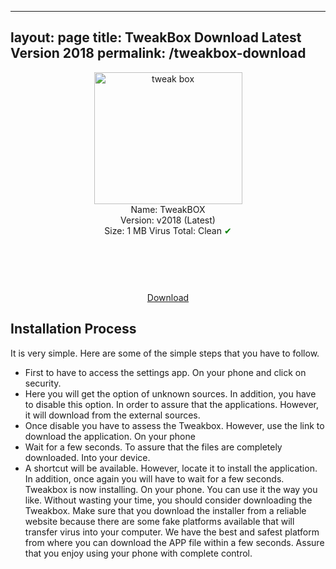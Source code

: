 
---
layout: page
title: TweakBox Download Latest Version 2018
permalink: /tweakbox-download
---

<script async src="//pagead2.googlesyndication.com/pagead/js/adsbygoogle.js"></script>
<!-- KingBaglanti -->
<ins class="adsbygoogle"
     style="display:block"
     data-ad-client="ca-pub-7942429830883405"
     data-ad-slot="4590880399"
     data-ad-format="link"></ins>
<script>
(adsbygoogle = window.adsbygoogle || []).push({});
</script>

<center>
<img src="https://tweakbox.plusapkz.com/tweakbox.png" width="237" height="211" alt="tweak box" title="tweakbox" /><br />
Name: TweakBOX<br />
Version: v2018 (Latest)<br />
Size: 1 MB
Virus Total: Clean <span style="color:green;">&#10004;</span><br>
<script async src="//pagead2.googlesyndication.com/pagead/js/adsbygoogle.js"></script>
<!-- Baglanti20090 -->
<ins class="adsbygoogle"
     style="display:inline-block;width:200px;height:90px"
     data-ad-client="ca-pub-7942429830883405"
     data-ad-slot="9116964791"></ins>
<script>
(adsbygoogle = window.adsbygoogle || []).push({});
</script><br>
<a target="_blank" href="https://tweakbox.plusapkz.com/TweakBox.mobileconfig">Download</a><br>
  </center>
<script async src="//pagead2.googlesyndication.com/pagead/js/adsbygoogle.js"></script>
<!-- Esneking -->
<ins class="adsbygoogle"
     style="display:block"
     data-ad-client="ca-pub-7942429830883405"
     data-ad-slot="4659442398"
     data-ad-format="auto"></ins>
<script>
(adsbygoogle = window.adsbygoogle || []).push({});
</script>
<h2>Installation Process</h2>
It is very simple. Here are some of the simple steps that you have to follow. 
<ul><li>First to have to access the settings app. On your phone and click on security. </li>
<li>Here you will get the option of unknown sources. In addition, you have to disable this option. In order to assure that the applications. However, it will download from the external sources. </li>
<li>Once disable you have to assess the Tweakbox. However, use the link to download the application. On your phone</li>
<li>Wait for a few seconds. To assure that the files are completely downloaded. Into your device. </li>
<li>A shortcut will be available. However, locate it to install the application. In addition, once again you will have to wait for a few seconds.</li></ol>
Tweakbox is now installing. On your phone. You can use it the way you like. Without wasting your time, you should consider downloading the Tweakbox. Make sure that you download the installer from a reliable website because there are some fake platforms available that will transfer virus into your computer. We have the best and safest platform from where you can download the APP file within a few seconds. Assure that you enjoy using your phone with complete control. 
